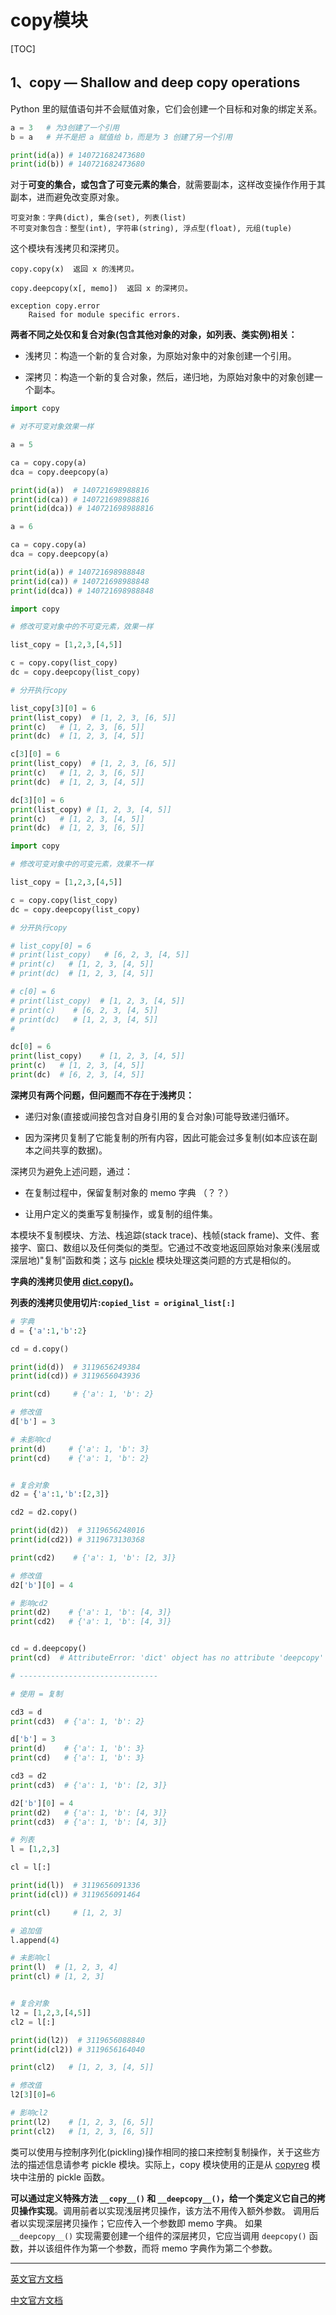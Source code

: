 # copy模块

[TOC]

## 1、copy — Shallow and deep copy operations

Python 里的赋值语句并不会赋值对象，它们会创建一个目标和对象的绑定关系。

```python
a = 3   # 为3创建了一个引用
b = a   # 并不是把 a 赋值给 b，而是为 3 创建了另一个引用

print(id(a)) # 140721682473680
print(id(b)) # 140721682473680
```

对于**可变的集合，或包含了可变元素的集合**，就需要副本，这样改变操作作用于其副本，进而避免改变原对象。

	可变对象：字典(dict), 集合(set), 列表(list)
	不可变对象包含：整型(int), 字符串(string), 浮点型(float), 元组(tuple)


这个模块有浅拷贝和深拷贝。

	copy.copy(x)  返回 x 的浅拷贝。		

	copy.deepcopy(x[, memo])  返回 x 的深拷贝。

	exception copy.error
		Raised for module specific errors.

**两者不同之处仅和复合对象(包含其他对象的对象，如列表、类实例)相关：**

- 浅拷贝：构造一个新的复合对象，为原始对象中的对象创建一个引用。

- 深拷贝：构造一个新的复合对象，然后，递归地，为原始对象中的对象创建一个副本。

```python
import copy

# 对不可变对象效果一样

a = 5

ca = copy.copy(a)
dca = copy.deepcopy(a)

print(id(a))  # 140721698988816
print(id(ca)) # 140721698988816
print(id(dca)) # 140721698988816

a = 6

ca = copy.copy(a)
dca = copy.deepcopy(a)

print(id(a)) # 140721698988848 
print(id(ca)) # 140721698988848 
print(id(dca)) # 140721698988848 
```

```python
import copy

# 修改可变对象中的不可变元素，效果一样

list_copy = [1,2,3,[4,5]]

c = copy.copy(list_copy)
dc = copy.deepcopy(list_copy)

# 分开执行copy

list_copy[3][0] = 6
print(list_copy)  # [1, 2, 3, [6, 5]]
print(c)   # [1, 2, 3, [6, 5]]
print(dc)  # [1, 2, 3, [4, 5]]

c[3][0] = 6
print(list_copy)  # [1, 2, 3, [6, 5]]
print(c)   # [1, 2, 3, [6, 5]]
print(dc)  # [1, 2, 3, [4, 5]]

dc[3][0] = 6
print(list_copy) # [1, 2, 3, [4, 5]]
print(c)   # [1, 2, 3, [4, 5]]
print(dc)  # [1, 2, 3, [6, 5]]
```

```python
import copy

# 修改可变对象中的可变元素，效果不一样

list_copy = [1,2,3,[4,5]]

c = copy.copy(list_copy)
dc = copy.deepcopy(list_copy)

# 分开执行copy

# list_copy[0] = 6
# print(list_copy)   # [6, 2, 3, [4, 5]]
# print(c)   # [1, 2, 3, [4, 5]]
# print(dc)  # [1, 2, 3, [4, 5]]

# c[0] = 6
# print(list_copy)  # [1, 2, 3, [4, 5]]
# print(c)    # [6, 2, 3, [4, 5]]
# print(dc)   # [1, 2, 3, [4, 5]]
# 

dc[0] = 6   
print(list_copy)    # [1, 2, 3, [4, 5]]
print(c)   # [1, 2, 3, [4, 5]]
print(dc)  # [6, 2, 3, [4, 5]]
```

**深拷贝有两个问题，但问题而不存在于浅拷贝：**

- 递归对象(直接或间接包含对自身引用的复合对象)可能导致递归循环。

- 因为深拷贝复制了它能复制的所有内容，因此可能会过多复制(如本应该在副本之间共享的数据)。

深拷贝为避免上述问题，通过：

- 在复制过程中，保留复制对象的 memo 字典 （？？）

- 让用户定义的类重写复制操作，或复制的组件集。

本模块不复制模块、方法、栈追踪(stack trace)、栈帧(stack frame)、文件、套接字、窗口、数组以及任何类似的类型。它通过不改变地返回原始对象来(浅层或深层地)"复制"函数和类；这与 [pickle](https://docs.python.org/zh-cn/3.8/library/pickle.html#module-pickle) 模块处理这类问题的方式是相似的。

**字典的浅拷贝使用 [dict.copy()](https://docs.python.org/zh-cn/3.8/library/stdtypes.html#dict.copy)。**

**列表的浅拷贝使用切片:`copied_list = original_list[:]`**

```python
# 字典
d = {'a':1,'b':2}

cd = d.copy()

print(id(d))  # 3119656249384
print(id(cd)) # 3119656043936

print(cd)     # {'a': 1, 'b': 2}

# 修改值
d['b'] = 3

# 未影响cd
print(d)     # {'a': 1, 'b': 3}
print(cd)    # {'a': 1, 'b': 2}


# 复合对象
d2 = {'a':1,'b':[2,3]}

cd2 = d2.copy()

print(id(d2))  # 3119656248016
print(id(cd2)) # 3119673130368

print(cd2)    # {'a': 1, 'b': [2, 3]}

# 修改值
d2['b'][0] = 4

# 影响cd2
print(d2)    # {'a': 1, 'b': [4, 3]}
print(cd2)   # {'a': 1, 'b': [4, 3]}


cd = d.deepcopy()
print(cd)  # AttributeError: 'dict' object has no attribute 'deepcopy'

# -------------------------------

# 使用 = 复制

cd3 = d
print(cd3)  # {'a': 1, 'b': 2}

d['b'] = 3
print(d)    # {'a': 1, 'b': 3}
print(cd)   # {'a': 1, 'b': 3}

cd3 = d2
print(cd3)  # {'a': 1, 'b': [2, 3]}

d2['b'][0] = 4
print(d2)   # {'a': 1, 'b': [4, 3]}
print(cd3)  # {'a': 1, 'b': [4, 3]}
```

```python
# 列表
l = [1,2,3]

cl = l[:]

print(id(l))  # 3119656091336
print(id(cl)) # 3119656091464

print(cl)     # [1, 2, 3]

# 追加值
l.append(4)

# 未影响cl
print(l)  # [1, 2, 3, 4]
print(cl) # [1, 2, 3]


# 复合对象
l2 = [1,2,3,[4,5]]
cl2 = l[:]

print(id(l2))  # 3119656088840
print(id(cl2)) # 3119656164040

print(cl2)   # [1, 2, 3, [4, 5]]

# 修改值
l2[3][0]=6

# 影响cl2
print(l2)    # [1, 2, 3, [6, 5]]
print(cl2)   # [1, 2, 3, [6, 5]]
```

类可以使用与控制序列化(pickling)操作相同的接口来控制复制操作，关于这些方法的描述信息请参考 pickle 模块。实际上，copy 模块使用的正是从 [copyreg](https://docs.python.org/zh-cn/3.8/library/copyreg.html#module-copyreg) 模块中注册的 pickle 函数。

**可以通过定义特殊方法 `__copy__()` 和 `__deepcopy__()`，给一个类定义它自己的拷贝操作实现**。调用前者以实现浅层拷贝操作，该方法不用传入额外参数。 调用后者以实现深层拷贝操作；它应传入一个参数即 memo 字典。 如果 `__deepcopy__()` 实现需要创建一个组件的深层拷贝，它应当调用 `deepcopy()` 函数，并以该组件作为第一个参数，而将 memo 字典作为第二个参数。

--------------------------------------------------------------

[英文官方文档](https://docs.python.org/3.8/library/copy.html)

[中文官方文档](https://docs.python.org/zh-cn/3.8/library/copy.html)